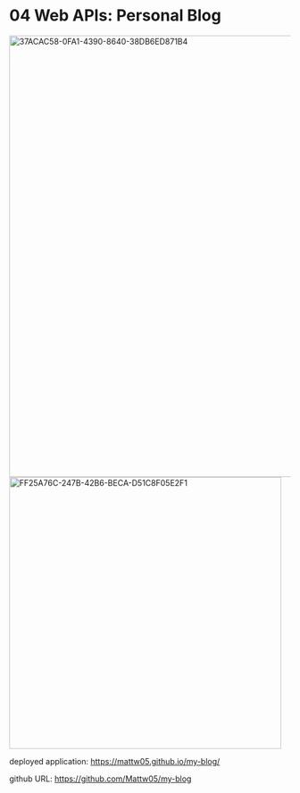 # 04 Web APIs: Personal Blog

<img width="791" alt="37ACAC58-0FA1-4390-8640-38DB6ED871B4" src="https://github.com/Mattw05/my-blog/assets/169001982/e55dd7d1-2722-4f93-9b7b-197f8f01cc57">


<img width="487" alt="FF25A76C-247B-42B6-BECA-D51C8F05E2F1" src="https://github.com/Mattw05/my-blog/assets/169001982/a02603bc-b17f-4856-ad55-d230467bdc4c">

deployed application: https://mattw05.github.io/my-blog/

github URL: https://github.com/Mattw05/my-blog
